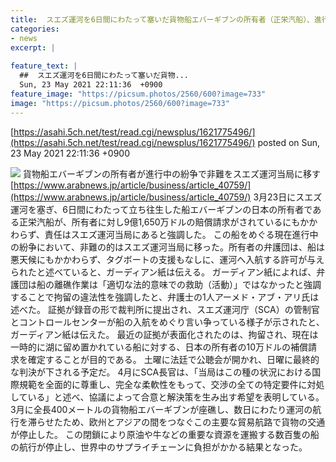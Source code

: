 ```yaml
---
title:  スエズ運河を6日間にわたって塞いだ貨物船エバーギブンの所有者（正栄汽船）、進行中の紛争で非難をスエズ運河当局に移す  
categories:
- news
excerpt: |
  
feature_text: |
  ##  スエズ運河を6日間にわたって塞いだ貨物...
  Sun, 23 May 2021 22:11:36  +0900
feature_image: "https://picsum.photos/2560/600?image=733"
image: "https://picsum.photos/2560/600?image=733"
---
```


[https://asahi.5ch.net/test/read.cgi/newsplus/1621775496/](https://asahi.5ch.net/test/read.cgi/newsplus/1621775496/)
posted on Sun, 23 May 2021 22:11:36  +0900

<!--more-->

![](https://www.arabnews.jp/wp-content/uploads/2021/05/000_96Z23X-1024x670-1.jpg) 貨物船エバーギブンの所有者が進行中の紛争で非難をスエズ運河当局に移す [https://www.arabnews.jp/article/business/article_40759/](https://www.arabnews.jp/article/business/article_40759/) 3月23日にスエズ運河を塞ぎ、6日間にわたって立ち往生した船エバーギブンの日本の所有者である正栄汽船が、所有者に対し9億1,650万ドルの賠償請求がされているにもかかわらず、責任はスエズ運河当局にあると強調した。 この船をめぐる現在進行中の紛争において、非難の的はスエズ運河当局に移った。所有者の弁護団は、船は悪天候にもかかわらず、タグボートの支援もなしに、運河へ入航する許可が与えられたと述べていると、ガーディアン紙は伝える。 ガーディアン紙によれば、弁護団は船の離礁作業は「適切な法的意味での救助（活動）」ではなかったと強調することで拘留の違法性を強調したと、弁護士の1人アーメド・アブ・アリ氏は述べた。 証拠が録音の形で裁判所に提出され、スエズ運河庁（SCA）の管制官とコントロールセンターが船の入航をめぐり言い争っている様子が示されたと、ガーディアン紙は伝えた。 最近の証拠が表面化されたのは、拘留され、現在は一時的に湖に留め置かれている船に対する、日本の所有者の10万ドルの補償請求を確定することが目的である。 土曜に法廷で公聴会が開かれ、日曜に最終的な判決が下される予定だ。 4月にSCA長官は、「当局はこの種の状況における国際規範を全面的に尊重し、完全な柔軟性をもって、交渉の全ての特定要件に対処している」と述べ、協議によって合意と解決策を生み出す希望を表明している。 3月に全長400メートルの貨物船エバーギブンが座礁し、数日にわたり運河の航行を滞らせたため、欧州とアジアの間をつなぐこの主要な貿易航路で貨物の交通が停止した。 この閉鎖により原油や牛などの重要な資源を運搬する数百隻の船の航行が停止し、世界中のサプライチェーンに負担がかかる結果となった。
